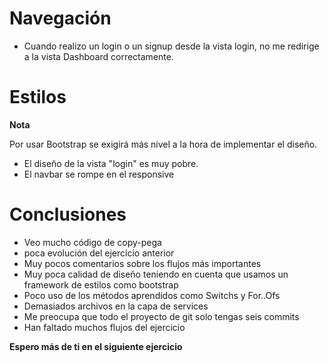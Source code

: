 # Navegación

- Cuando realizo un login o un signup desde la vista login, no me redirige a la vista Dashboard correctamente.

# Estilos

**Nota**

Por usar Bootstrap se exigirá más nivel a la hora de implementar el diseño.

- El diseño de la vista "login" es muy pobre.
- El navbar se rompe en el responsive


# Conclusiones

- Veo mucho código de copy-pega
- poca evolución del ejercicio anterior
- Muy pocos comentarios sobre los flujos más importantes
- Muy poca calidad de diseño teniendo en cuenta que usamos un framework de estilos como bootstrap
- Poco uso de los métodos aprendidos como Switchs y For..Ofs
- Demasiados archivos en la capa de services
- Me preocupa que todo el proyecto de git solo tengas seis commits 
- Han faltado muchos flujos del ejercicio


**Espero más de ti en el siguiente ejercicio**
